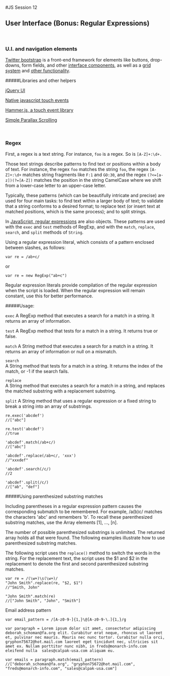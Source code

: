 #JS Session 12


## User Interface (Bonus: Regular Expressions)
<br>


### U.I. and navigation elements

[Twitter bootstrap](http://getbootstrap.com/getting-started/) is a front-end framework for elements like buttons, drop-downs, form fields, and other [interface components](http://getbootstrap.com/components/), as well as a [grid system](http://getbootstrap.com/css/#grid) and [other functionality](http://getbootstrap.com/javascript/).

#####Libraries and other helpers

[jQuery UI](https://jqueryui.com/)

[Native javascript touch events](http://tutorials.jenkov.com/responsive-mobile-friendly-web-design/touch-events-in-javascript.html)

[Hammer.js, a touch event library](http://hammerjs.github.io/)

[Simple Parallax Scrolling](http://pixelcog.github.io/parallax.js/)

<br>

### Regex

First, a regex is a text string. For instance, `foo` is a regex. So is `[A-Z]+:\d+.`

Those text strings describe patterns to find text or positions within a body of text. For instance, the regex `foo` matches the string `foo`, the regex `[A-Z]+:\d+` matches string fragments like `F:1` and `GO:30`, and the regex `(?<=[a-z])(?=[A-Z])` matches the position in the string CamelCase where we shift from a lower-case letter to an upper-case letter.

Typically, these patterns (which can be beautifully intricate and precise) are used for four main tasks: to find text within a larger body of text; to validate that a string conforms to a desired format; to replace text (or insert text at matched positions, which is the same process); and to split strings. 

In [JavaScript, regular expressions](https://developer.mozilla.org/en-US/docs/Web/JavaScript/Guide/Regular_Expressions) are also objects. These patterns are used with the `exec` and `test` methods of RegExp, and with the `match`, `replace`, `search`, and `split` methods of `String`.

Using a regular expression literal, which consists of a pattern enclosed between slashes, as follows:

	var re = /ab+c/
or

	var re = new RegExp("ab+c")

Regular expression literals provide compilation of the regular expression when the script is loaded. When the regular expression will remain constant, use this for better performance.

#####Usage:

`exec`
A RegExp method that executes a search for a match in a string. It returns an array of information.

`test`
A RegExp method that tests for a match in a string. It returns true or false.

`match`	
A String method that executes a search for a match in a string. It returns an array of information or null on a mismatch.

`search`	
A String method that tests for a match in a string. It returns the index of the match, or -1 if the search fails.

`replace`	
A String method that executes a search for a match in a string, and replaces the matched substring with a replacement substring.

`split`	
A String method that uses a regular expression or a fixed string to break a string into an array of substrings.

	re.exec('abcdef')
	//["abc"]
	
	re.test('abcdef')
	//true
	
	'abcdef'.match(/ab+c/)
	//["abc"]
	
	'abcdef'.replace(/ab+c/, 'xxx')
	//"xxxdef"
	
	'abcdef'.search(/c/)
	//2
	
	'abcdef'.split(/c/)
	//["ab", "def"]
	
#####Using parenthesized substring matches

Including parentheses in a regular expression pattern causes the corresponding submatch to be remembered. For example, /a(b)c/ matches the characters 'abc' and remembers 'b'. To recall these parenthesized substring matches, use the Array elements [1], ..., [n].

The number of possible parenthesized substrings is unlimited. The returned array holds all that were found. The following examples illustrate how to use parenthesized substring matches.

The following script uses the `replace()` method to switch the words in the string. For the replacement text, the script uses the $1 and $2 in the replacement to denote the first and second parenthesized substring matches.

	var re = /(\w+)\s(\w+)/
	"John Smith".replace(re, "$2, $1")
	//"Smith, John"
	
	"John Smith".match(re)
	//["John Smith", "John", "Smith"]
	
	
Email address pattern
	
	var email_pattern = /[A-z0-9-]{1,}\@[A-z0-9-\.]{1,}/g
	
	var paragraph = Lorem ipsum dolor sit amet, consectetur adipiscing deborah_schoman@fa.org elit. Curabitur erat neque, rhoncus ut laoreet et, pulvinar nec mauris. Mauris nec nunc tortor. Curabitur nulla orci, gryphon75672@hot.mail.com laoreet eget tincidunt nec, ultricies sit amet ex. Nullam porttitor nunc nibh, in freds@monarch-info.com eleifend nulla  sales@calpak-usa.com aliquam eu.
	
	var emails = paragraph.match(email_pattern)
	//["deborah_schoman@fa.org", "gryphon75672@hot.mail.com", "freds@monarch-info.com", "sales@calpak-usa.com"]
	
	
	
